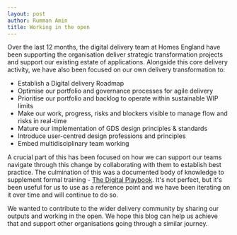 ```yaml
---
layout: post
author: Rumman Amin
title: Working in the open
---
```


Over the last 12 months, the digital delivery team at Homes England have been supporting the organisation deliver strategic transformation projects and support our existing estate of applications. Alongside this core delivery activity, we have also been focused on our own delivery transformation to:

- Establish a Digital delivery Roadmap
- Optimise our portfolio and governance processes for agile delivery
- Prioritise our portfolio and backlog to operate within sustainable WIP limits  
- Make our work, progress, risks and blockers visible to manage flow and risks in real-time
- Mature our implementation of GDS design principles & standards
- Introduce user-centred design professions and principles
- Embed multidisciplinary team working

A crucial part of this has been focused on how we can support our teams navigate through this change by collaborating with them to establish best practice. The culmination of this was a documented body of knowledge to supplement formal training  - [The Digital Playbook](/playbook.html). It's not perfect, but it's been useful for us to use as a reference point and we have been iterating on it over time and will continue to do so.

We wanted to contribute to the wider delivery community by sharing our outputs and working in the open. We hope this blog can help us achieve that and support other organisations going through a similar journey.
